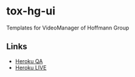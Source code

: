 # tox-hg-ui

Templates for VideoManager of Hoffmann Group

## Links

* [Heroku QA](https://tox-hg-qa.herokuapp.com/)
* [Heroku LIVE](https://tox-hg.herokuapp.com/)